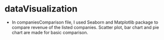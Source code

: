 # dataVisualization

* In companiesComparison file, I used Seaborn and Matplotlib package to compare revenue of the listed companies. Scatter plot, bar chart and pie chart are made for basic comparison. 
